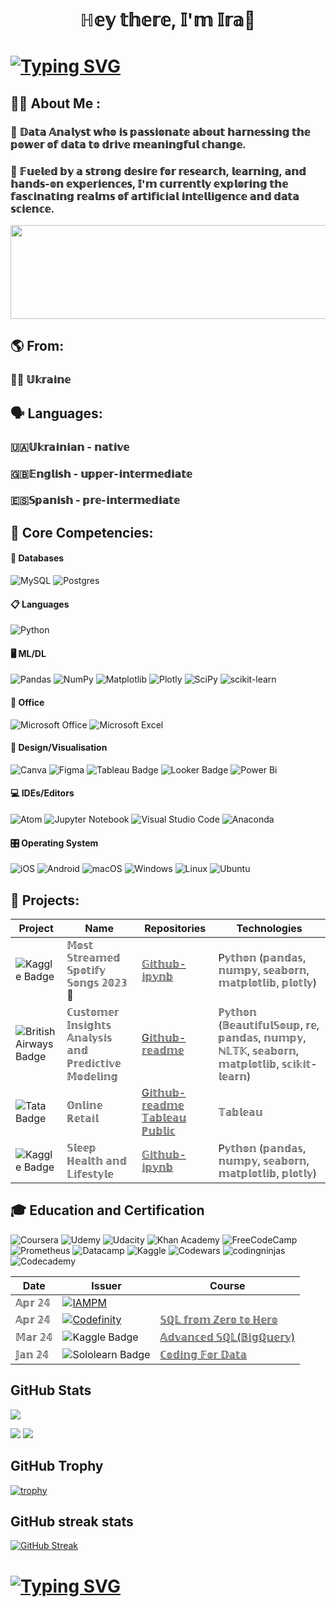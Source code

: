 <h1 align="center">ℍ𝕖𝕪 𝕥𝕙𝕖𝕣𝕖, 𝕀'𝕞 𝕀𝕣𝕒🙌</h1>

# [![Typing SVG](https://readme-typing-svg.herokuapp.com?color=%2336BCF7&lines=𝕎𝕖𝕝𝕔𝕠𝕞𝕖+𝕥𝕠+𝕞𝕪+𝕡𝕣𝕠𝕗𝕚𝕝𝕖+🤗)](https://git.io/typing-svg)

## 👩‍💻 About Me :
### 🌿 𝔻𝕒𝕥𝕒 𝔸𝕟𝕒𝕝𝕪𝕤𝕥 𝕨𝕙𝕠 𝕚𝕤 𝕡𝕒𝕤𝕤𝕚𝕠𝕟𝕒𝕥𝕖 𝕒𝕓𝕠𝕦𝕥 𝕙𝕒𝕣𝕟𝕖𝕤𝕤𝕚𝕟𝕘 𝕥𝕙𝕖 𝕡𝕠𝕨𝕖𝕣 𝕠𝕗 𝕕𝕒𝕥𝕒 𝕥𝕠 𝕕𝕣𝕚𝕧𝕖 𝕞𝕖𝕒𝕟𝕚𝕟𝕘𝕗𝕦𝕝 𝕔𝕙𝕒𝕟𝕘𝕖.
### 🌸 𝔽𝕦𝕖𝕝𝕖𝕕 𝕓𝕪 𝕒 𝕤𝕥𝕣𝕠𝕟𝕘 𝕕𝕖𝕤𝕚𝕣𝕖 𝕗𝕠𝕣 𝕣𝕖𝕤𝕖𝕒𝕣𝕔𝕙, 𝕝𝕖𝕒𝕣𝕟𝕚𝕟𝕘, 𝕒𝕟𝕕 𝕙𝕒𝕟𝕕𝕤-𝕠𝕟 𝕖𝕩𝕡𝕖𝕣𝕚𝕖𝕟𝕔𝕖𝕤, 𝕀'𝕞 𝕔𝕦𝕣𝕣𝕖𝕟𝕥𝕝𝕪 𝕖𝕩𝕡𝕝𝕠𝕣𝕚𝕟𝕘 𝕥𝕙𝕖 𝕗𝕒𝕤𝕔𝕚𝕟𝕒𝕥𝕚𝕟𝕘 𝕣𝕖𝕒𝕝𝕞𝕤 𝕠𝕗 𝕒𝕣𝕥𝕚𝕗𝕚𝕔𝕚𝕒𝕝 𝕚𝕟𝕥𝕖𝕝𝕝𝕚𝕘𝕖𝕟𝕔𝕖 𝕒𝕟𝕕 𝕕𝕒𝕥𝕒 𝕤𝕔𝕚𝕖𝕟𝕔𝕖.

<div style="text-align: center;">
    <a href="#">
        <img src="https://github.com/IraSafonik/img/blob/main/6226435516042edfe1a4514a44e2023a.gif" width="800" height="150" />
    </a>
</div>

## 🌎 From:
### 💙💛 𝕌𝕜𝕣𝕒𝕚𝕟𝕖

## 🗣️ Languages: 
### 🇺🇦𝕌𝕜𝕣𝕒𝕚𝕟𝕚𝕒𝕟 - 𝕟𝕒𝕥𝕚𝕧𝕖
### 🇬🇧𝔼𝕟𝕘𝕝𝕚𝕤𝕙 - 𝕦𝕡𝕡𝕖𝕣-𝕚𝕟𝕥𝕖𝕣𝕞𝕖𝕕𝕚𝕒𝕥𝕖
### 🇪🇸𝕊𝕡𝕒𝕟𝕚𝕤𝕙 - 𝕡𝕣𝕖-𝕚𝕟𝕥𝕖𝕣𝕞𝕖𝕕𝕚𝕒𝕥𝕖

## 🌟 Core Competencies: 
#### 💾 Databases
![MySQL](https://img.shields.io/badge/mysql-4479A1.svg?style=for-the-badge&logo=mysql&logoColor=white)
![Postgres](https://img.shields.io/badge/postgres-%23316192.svg?style=for-the-badge&logo=postgresql&logoColor=white)
#### 📋 Languages
![Python](https://img.shields.io/badge/python-3670A0?style=for-the-badge&logo=python&logoColor=ffdd54)
#### 🖥️ ML/DL
![Pandas](https://img.shields.io/badge/pandas-%23150458.svg?style=for-the-badge&logo=pandas&logoColor=white)
![NumPy](https://img.shields.io/badge/numpy-%23013243.svg?style=for-the-badge&logo=numpy&logoColor=white)
![Matplotlib](https://img.shields.io/badge/Matplotlib-%23ffffff.svg?style=for-the-badge&logo=Matplotlib&logoColor=black)
![Plotly](https://img.shields.io/badge/Plotly-%233F4F75.svg?style=for-the-badge&logo=plotly&logoColor=white)
![SciPy](https://img.shields.io/badge/SciPy-%230C55A5.svg?style=for-the-badge&logo=scipy&logoColor=%white)
![scikit-learn](https://img.shields.io/badge/scikit--learn-%23F7931E.svg?style=for-the-badge&logo=scikit-learn&logoColor=white)
#### 🏢 Office
![Microsoft Office](https://img.shields.io/badge/Microsoft_Office-D83B01?style=for-the-badge&logo=microsoft-office&logoColor=white)
![Microsoft Excel](https://img.shields.io/badge/Microsoft_Excel-217346?style=for-the-badge&logo=microsoft-excel&logoColor=white)
#### 🎨 Design/Visualisation
![Canva](https://img.shields.io/badge/Canva-%2300C4CC.svg?style=for-the-badge&logo=Canva&logoColor=white)
![Figma](https://img.shields.io/badge/figma-%23F24E1E.svg?style=for-the-badge&logo=figma&logoColor=white)
![Tableau Badge](https://img.shields.io/badge/Tableau-E97627.svg?style=for-the-badge&logo=Tableau&logoColor=white)
![Looker Badge](https://img.shields.io/badge/Looker-4285F4.svg?style=for-the-badge&logo=Looker&logoColor=white)
![Power Bi](https://img.shields.io/badge/power_bi-F2C811?style=for-the-badge&logo=powerbi&logoColor=black)
#### 💻 IDEs/Editors
![Atom](https://img.shields.io/badge/Atom-%2366595C.svg?style=for-the-badge&logo=atom&logoColor=white)
![Jupyter Notebook](https://img.shields.io/badge/jupyter-%23FA0F00.svg?style=for-the-badge&logo=jupyter&logoColor=white)
![Visual Studio Code](https://img.shields.io/badge/Visual%20Studio%20Code-0078d7.svg?style=for-the-badge&logo=visual-studio-code&logoColor=white)
![Anaconda](https://img.shields.io/badge/Anaconda-%2344A833.svg?style=for-the-badge&logo=anaconda&logoColor=white)
#### 🎛️ Operating System
![iOS](https://img.shields.io/badge/iOS-000000?style=for-the-badge&logo=ios&logoColor=white)
![Android](https://img.shields.io/badge/Android-3DDC84?style=for-the-badge&logo=android&logoColor=white)
![macOS](https://img.shields.io/badge/mac%20os-000000?style=for-the-badge&logo=macos&logoColor=F0F0F0)
![Windows](https://img.shields.io/badge/Windows-0078D6?style=for-the-badge&logo=windows&logoColor=white)
![Linux](https://img.shields.io/badge/Linux-FCC624?style=for-the-badge&logo=linux&logoColor=black)
![Ubuntu](https://img.shields.io/badge/Ubuntu-E95420?style=for-the-badge&logo=ubuntu&logoColor=white)

## 🚀 Projects:
| Project   | Name       | Repositories | Technologies |
|-----------|------------|--------------|--------------|
| ![Kaggle Badge](https://img.shields.io/badge/Kaggle-20BEFF?logo=kaggle&logoColor=fff&style=flat) | 𝕄𝕠𝕤𝕥 𝕊𝕥𝕣𝕖𝕒𝕞𝕖𝕕 𝕊𝕡𝕠𝕥𝕚𝕗𝕪 𝕊𝕠𝕟𝕘𝕤 𝟚𝟘𝟚𝟛 🎵 |[𝔾𝕚𝕥𝕙𝕦𝕓-𝕚𝕡𝕪𝕟𝕓](https://github.com/IraSafonik/project_Most-Streamed-Spotify-Songs-2023) | P𝕪𝕥𝕙𝕠𝕟 (𝕡𝕒𝕟𝕕𝕒𝕤, 𝕟𝕦𝕞𝕡𝕪, 𝕤𝕖𝕒𝕓𝕠𝕣𝕟, 𝕞𝕒𝕥𝕡𝕝𝕠𝕥𝕝𝕚𝕓, 𝕡𝕝𝕠𝕥𝕝𝕪) |
| ![British Airways Badge](https://img.shields.io/badge/British%20Airways-2E5C99?logo=britishairways&logoColor=fff&style=flat) | ℂ𝕦𝕤𝕥𝕠𝕞𝕖𝕣 𝕀𝕟𝕤𝕚𝕘𝕙𝕥𝕤 𝔸𝕟𝕒𝕝𝕪𝕤𝕚𝕤 𝕒𝕟𝕕 ℙ𝕣𝕖𝕕𝕚𝕔𝕥𝕚𝕧𝕖 𝕄𝕠𝕕𝕖𝕝𝕚𝕟𝕘| [G𝕚𝕥𝕙𝕦𝕓-𝕣𝕖𝕒𝕕𝕞𝕖](https://github.com/IraSafonik/project_British-Airways_Data-Science/blob/main/README.md)| ℙ𝕪𝕥𝕙𝕠𝕟 (𝔹𝕖𝕒𝕦𝕥𝕚𝕗𝕦𝕝𝕊𝕠𝕦𝕡, 𝕣𝕖, 𝕡𝕒𝕟𝕕𝕒𝕤, 𝕟𝕦𝕞𝕡𝕪, ℕ𝕃𝕋𝕂, 𝕤𝕖𝕒𝕓𝕠𝕣𝕟, 𝕞𝕒𝕥𝕡𝕝𝕠𝕥𝕝𝕚𝕓, 𝕤𝕔𝕚𝕜𝕚𝕥-𝕝𝕖𝕒𝕣𝕟) | 
| ![Tata Badge](https://img.shields.io/badge/Tata-486AAE?logo=tata&logoColor=fff&style=flat) | 𝕆𝕟𝕝𝕚𝕟𝕖 ℝ𝕖𝕥𝕒𝕚𝕝 | [G𝕚𝕥𝕙𝕦𝕓-𝕣𝕖𝕒𝕕𝕞𝕖](https://github.com/IraSafonik/project_Data-Visualisation_Tata-Group)      [𝕋𝕒𝕓𝕝𝕖𝕒𝕦 ℙ𝕦𝕓𝕝𝕚𝕔](https://public.tableau.com/views/TataRetailAnalysis_17128400337470/TATARETAILANALYSIS?:language=en-US&:sid=&:display_count=n&:origin=viz_share_link) | 𝕋𝕒𝕓𝕝𝕖𝕒𝕦 |
| ![Kaggle Badge](https://img.shields.io/badge/Kaggle-20BEFF?logo=kaggle&logoColor=fff&style=flat) | 𝕊𝕝𝕖𝕖𝕡 ℍ𝕖𝕒𝕝𝕥𝕙 𝕒𝕟𝕕 𝕃𝕚𝕗𝕖𝕤𝕥𝕪𝕝𝕖 |[𝔾𝕚𝕥𝕙𝕦𝕓-𝕚𝕡𝕪𝕟𝕓](https://github.com/IraSafonik/project_Sleep_Health_and_Lifestyle/blob/main/Visualization_sleep_data-2.ipynb) | P𝕪𝕥𝕙𝕠𝕟 (𝕡𝕒𝕟𝕕𝕒𝕤, 𝕟𝕦𝕞𝕡𝕪, 𝕤𝕖𝕒𝕓𝕠𝕣𝕟, 𝕞𝕒𝕥𝕡𝕝𝕠𝕥𝕝𝕚𝕓, 𝕡𝕝𝕠𝕥𝕝𝕪) |

## 🎓 Education and Certification
![Coursera](https://img.shields.io/badge/Coursera-%230056D2.svg?style=for-the-badge&logo=Coursera&logoColor=white)
![Udemy](https://img.shields.io/badge/Udemy-A435F0?style=for-the-badge&logo=Udemy&logoColor=white)
![Udacity](https://img.shields.io/badge/Udacity-grey?style=for-the-badge&logo=udacity&logoColor=15B8E6)
![Khan Academy](https://img.shields.io/badge/KhanAcademy-%2314BF96.svg?style=for-the-badge&logo=KhanAcademy&logoColor=white)
![FreeCodeCamp](https://img.shields.io/badge/Freecodecamp-%23123.svg?&style=for-the-badge&logo=freecodecamp&logoColor=green)
![Prometheus](https://img.shields.io/badge/Prometheus-E6522C?style=for-the-badge&logo=Prometheus&logoColor=white)
![Datacamp](https://img.shields.io/badge/Datacamp-05192D?style=for-the-badge&logo=datacamp&logoColor=03E860)
![Kaggle](https://img.shields.io/badge/Kaggle-035a7d?style=for-the-badge&logo=kaggle&logoColor=white)
![Codewars](https://img.shields.io/badge/Codewars-B1361E?style=for-the-badge&logo=codewars&logoColor=grey)
![codingninjas](https://img.shields.io/badge/coding%20ninjas-DD6620?style=for-the-badge&logo=codingninjas&logoColor=white)
![Codecademy](https://img.shields.io/badge/Codecademy-FFF0E5?style=for-the-badge&logo=codecademy&logoColor=1F243A)

| Date      | Issuer     |  Course    |
|-----------|------------|------------|
| 𝔸𝕡𝕣 𝟚𝟜   | <a href='https://github.com/shivamkapasia0' target="_blank"><img alt='IAMPM' src='https://img.shields.io/badge/IAMPM-100000?style=for-the-badge&logo=IAMPM&logoColor=3207EA&labelColor=F0F1F7&color=F3F2FA'/></a> |  | []() |
| 𝔸𝕡𝕣 𝟚𝟜   | <a href='https://github.com/shivamkapasia0' target="_blank"><img alt='Codefinity' src='https://img.shields.io/badge/Codefinity-100000?style=for-the-badge&logo=Codefinity&logoColor=2406A3&labelColor=1031F0&color=FFFFFF'/></a> | [𝕊ℚ𝕃 𝕗𝕣𝕠𝕞 ℤ𝕖𝕣𝕠 𝕥𝕠 ℍ𝕖𝕣𝕠](https://codefinity.com/ua/certificate/fe315a76-d9d2-4fa1-8a30-af0de9bf4a70/track/25864197-0f8f-4346-97d9-28d814e3f385) |
| 𝕄𝕒𝕣 𝟚𝟜  | ![Kaggle Badge](https://img.shields.io/badge/Kaggle-20BEFF?logo=kaggle&logoColor=fff&style=flat) | [𝔸𝕕𝕧𝕒𝕟𝕔𝕖𝕕 𝕊ℚ𝕃(𝔹𝕚𝕘ℚ𝕦𝕖𝕣𝕪)](https://www.kaggle.com/learn/certification/irynasafonik/advanced-sql) |
| 𝕁𝕒𝕟 𝟚𝟜  | ![Sololearn Badge](https://img.shields.io/badge/Sololearn-149EF2?logo=sololearn&logoColor=fff&style=flat) | [ℂ𝕠𝕕𝕚𝕟𝕘 𝔽𝕠𝕣 𝔻𝕒𝕥𝕒](https://www.sololearn.com/en/certificates/CC-GAHOGEUC) |

## GitHub Stats
![](https://github-profile-summary-cards.vercel.app/api/cards/profile-details?username=IraSafonik&theme=tokyonight)

![](https://github-profile-summary-cards.vercel.app/api/cards/stats?username=IraSafonik&theme=tokyonight) ![](https://github-profile-summary-cards.vercel.app/api/cards/productive-time?username=IraSafonik&theme=tokyonight)

## GitHub Trophy
[![trophy](https://github-profile-trophy.vercel.app/?username=IraSafonik&show_icons=true&theme=tokyonight)](https://github.com/IraSafonik/github-profile-trophy)

## GitHub streak stats
[![GitHub Streak](https://github-readme-streak-stats.herokuapp.com/?user=IraSafonik&show_icons=true&theme=tokyonight)](https://git.io/streak-stats)

# [![Typing SVG](https://readme-typing-svg.herokuapp.com?color=%2336BCF7&lines=𝕋𝕙𝕒𝕟𝕜+𝕪𝕠𝕦+𝕗𝕠𝕣+𝕣𝕖𝕒𝕕𝕚𝕟𝕘!💙)](https://git.io/typing-svg)
